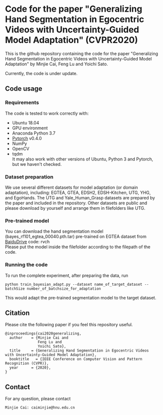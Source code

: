 # Code for the paper "Generalizing Hand Segmentation in Egocentric Videos with Uncertainty-Guided Model Adaptation" (CVPR2020)

This is the github repository containing the code for the paper "Generalizing Hand Segmentation in Egocentric Videos with 
Uncertainty-Guided Model Adaptation" by Minjie Cai, Feng Lu and Yoichi Sato.

Currently, the code is under update.

## Code usage

### Requirements
The code is tested to work correctly with:
- Ubuntu 18.04
- GPU environment
- Anaconda Python 3.7
- [Pytorch](https://pytorch.org/) v0.4.0
- NumPy
- OpenCV
- tqdm  
It may also work with other versions of Ubuntu, Python 3 and Pytorch, but we haven't checked.

### Dataset preparation
We use several different datasets for model adaptation (or domain adaptation), including: EGTEA, GTEA, EDSH2, EDSH-Kitchen, UTG, YHG, and EgoHands. The UTG and Yale_Human_Grasp datasets are prepared by the paper and included in the repository. Other datasets are public and please download by yourself and arrange them in filefolders like UTG.

### Pre-trained model
You can download the hand segmentation model (bayes_rf101_egtea_00040.pth.tar) pre-trained on EGTEA dataset from [BaiduDrive](https://pan.baidu.com/s/1DNFK_kFZc_Z0nQhOliCK0w) code: rvch  
Please put the model inside the filefolder according to the filepath of the code.

### Running the code
To run the complete experiment, after preparing the data, run
```
python train_bayesian_adapt.py --dataset name_of_target_dataset --batchSize number_of_batchsize_for_adaptation
```
This would adapt the pre-trained segmentation model to the target dataset.

## Citation
Please cite the following paper if you feel this repository useful.
```
@inproceedings{cai2020generalizing,
  author    = {Minjie Cai and
               Feng Lu and
               Yoichi Sato},
  title     = {Generalizing Hand Segmentation in Egocentric Videos with Uncertainty-Guided Model Adaptation},
  booktitle   = {IEEE Conference on Computer Vision and Pattern Recognition (CVPR)},
  year      = {2020},
}
```

## Contact
For any question, please contact
```
Minjie Cai: caiminjie@hnu.edu.cn
```
